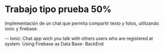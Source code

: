 # Trabajo tipo prueba 50%
Implementación de un chat que permita compartir texto y fotos, utilizando ionic y firebase.

-- Ionic: Chat app wich you talk with others users who are registered at system. Using Firebase as Data Base- BackEnd
